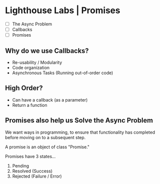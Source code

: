 # Lighthouse Labs | Promises

* [ ] The Async Problem
* [ ] Callbacks
* [ ] Promises

## Why do we use Callbacks?

* Re-usability / Modularity
* Code organization
* Asynchronous Tasks (Running out-of-order code)

## High Order?

* Can have a callback (as a parameter)
* Return a function

## Promises also help us Solve the Async Problem

We want ways in programming, to ensure that functionality has completed before moving on to a subsequent step.

A promise is an object of class "Promise."

Promises have 3 states...

1. Pending
2. Resolved (Success)
3. Rejected (Failure / Error)
